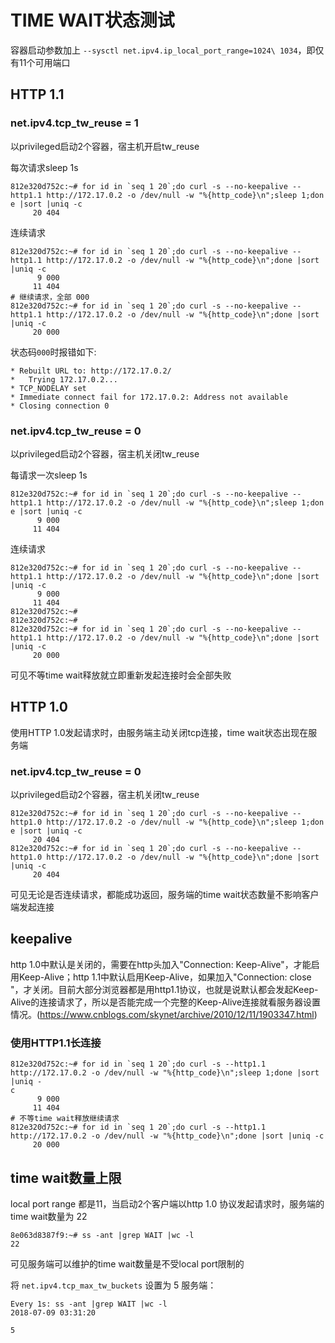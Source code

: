 # TIME WAIT状态测试

容器启动参数加上 `--sysctl net.ipv4.ip_local_port_range=1024\ 1034`，即仅有11个可用端口

## HTTP 1.1
### net.ipv4.tcp_tw_reuse = 1
以privileged启动2个容器，宿主机开启tw_reuse

每次请求sleep 1s
```
812e320d752c:~# for id in `seq 1 20`;do curl -s --no-keepalive --http1.1 http://172.17.0.2 -o /dev/null -w "%{http_code}\n";sleep 1;don
e |sort |uniq -c
     20 404
```

连续请求
```
812e320d752c:~# for id in `seq 1 20`;do curl -s --no-keepalive --http1.1 http://172.17.0.2 -o /dev/null -w "%{http_code}\n";done |sort 
|uniq -c
      9 000
     11 404
# 继续请求，全部 000
812e320d752c:~# for id in `seq 1 20`;do curl -s --no-keepalive --http1.1 http://172.17.0.2 -o /dev/null -w "%{http_code}\n";done |sort 
|uniq -c
     20 000
```

状态码`000`时报错如下:
```
* Rebuilt URL to: http://172.17.0.2/
*   Trying 172.17.0.2...
* TCP_NODELAY set
* Immediate connect fail for 172.17.0.2: Address not available
* Closing connection 0
```

### net.ipv4.tcp_tw_reuse = 0
以privileged启动2个容器，宿主机关闭tw_reuse

每请求一次sleep 1s
```
812e320d752c:~# for id in `seq 1 20`;do curl -s --no-keepalive --http1.1 http://172.17.0.2 -o /dev/null -w "%{http_code}\n";sleep 1;don
e |sort |uniq -c
      9 000
     11 404
```

连续请求
```
812e320d752c:~# for id in `seq 1 20`;do curl -s --no-keepalive --http1.1 http://172.17.0.2 -o /dev/null -w "%{http_code}\n";done |sort 
|uniq -c
      9 000
     11 404
812e320d752c:~# 
812e320d752c:~# 
812e320d752c:~# for id in `seq 1 20`;do curl -s --no-keepalive --http1.1 http://172.17.0.2 -o /dev/null -w "%{http_code}\n";done |sort 
|uniq -c
     20 000
```

可见不等time wait释放就立即重新发起连接时会全部失败

## HTTP 1.0
使用HTTP 1.0发起请求时，由服务端主动关闭tcp连接，time wait状态出现在服务端

### net.ipv4.tcp_tw_reuse = 0
以privileged启动2个容器，宿主机关闭tw_reuse

```
812e320d752c:~# for id in `seq 1 20`;do curl -s --no-keepalive --http1.0 http://172.17.0.2 -o /dev/null -w "%{http_code}\n";sleep 1;don
e |sort |uniq -c
     20 404
812e320d752c:~# for id in `seq 1 20`;do curl -s --no-keepalive --http1.0 http://172.17.0.2 -o /dev/null -w "%{http_code}\n";done |sort 
|uniq -c
     20 404
```

可见无论是否连续请求，都能成功返回，服务端的time wait状态数量不影响客户端发起连接

## keepalive
http 1.0中默认是关闭的，需要在http头加入"Connection: Keep-Alive"，才能启用Keep-Alive；http 1.1中默认启用Keep-Alive，如果加入"Connection: close "，才关闭。目前大部分浏览器都是用http1.1协议，也就是说默认都会发起Keep-Alive的连接请求了，所以是否能完成一个完整的Keep-Alive连接就看服务器设置情况。(https://www.cnblogs.com/skynet/archive/2010/12/11/1903347.html)

### 使用HTTP1.1长连接
```
812e320d752c:~# for id in `seq 1 20`;do curl -s --http1.1 http://172.17.0.2 -o /dev/null -w "%{http_code}\n";sleep 1;done |sort |uniq -
c
      9 000
     11 404
# 不等time wait释放继续请求
812e320d752c:~# for id in `seq 1 20`;do curl -s --http1.1 http://172.17.0.2 -o /dev/null -w "%{http_code}\n";done |sort |uniq -c
     20 000
```

## time wait数量上限
local port range 都是11，当启动2个客户端以http 1.0 协议发起请求时，服务端的time wait数量为 22
```
8e063d8387f9:~# ss -ant |grep WAIT |wc -l
22
```
可见服务端可以维护的time wait数量是不受local port限制的

将 `net.ipv4.tcp_max_tw_buckets` 设置为 5
服务端：
```
Every 1s: ss -ant |grep WAIT |wc -l                                                                                2018-07-09 03:31:20

5
```
